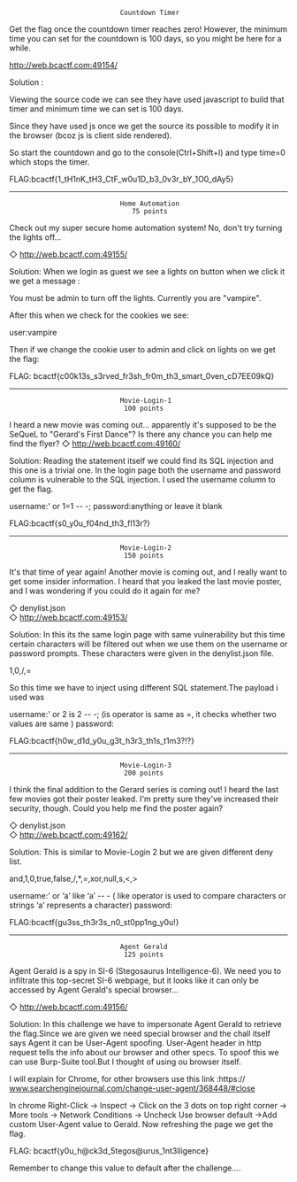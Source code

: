 								Countdown Timer

Get the flag once the countdown timer reaches zero! However, the minimum time you can set for the countdown is 100 days, so you might be here for a while.  

http://web.bcactf.com:49154/


Solution :

Viewing the source code we can see they have used javascript to build that timer and minimum time we can set is 100 days.

Since they have used js once we get the source its possible to modify it in the browser (bcoz js is client side rendered).

So start the countdown and go to the console(Ctrl+Shift+I) and type time=0 which stops the timer.

FLAG:bcactf{1_tH1nK_tH3_CtF_w0u1D_b3_0v3r_bY_1O0_dAy5}

---------------------------------------------------------------------------------------------------------------------------------------------------------------------------------
								Home Automation
								   75 points
								   
Check out my super secure home automation system! No, don't try turning the lights off...

◇ http://web.bcactf.com:49155/  

Solution:
When we login as guest we see a lights on button when we click it we get a message : 

You must be admin to turn off the lights. Currently you are "vampire".

After this when we check for the cookies we see:

user:vampire

Then if we change the cookie user to admin and click on lights on we get the flag:

FLAG: bcactf{c00k13s_s3rved_fr3sh_fr0m_th3_smart_0ven_cD7EE09kQ}

---------------------------------------------------------------------------------------------------------------------------------------------------------------------------------
								Movie-Login-1
								 100 points
								 
I heard a new movie was coming out... apparently it's supposed to be the SeQueL to "Gerard's First Dance"? Is there any chance you can help me find the flyer? 
◇ http://web.bcactf.com:49160/  

Solution:
Reading the statement itself we could find its SQL injection and this one is a trivial one.
In the login page both the username and password column is vulnerable to the SQL injection.
I used the username column to get the flag.
						
username:' or 1=1 -- -;
password:anything or leave it blank

FLAG:bcactf{s0_y0u_f04nd_th3_fl13r?}

---------------------------------------------------------------------------------------------------------------------------------------------------------------------------------
								Movie-Login-2
								 150 points
								 
It's that time of year again! Another movie is coming out, and I really want to get some insider information. I heard that you leaked the last movie poster, and I was wondering if you could do it again for me?    

◇ denylist.json  
◇ http://web.bcactf.com:49153/  

Solution:
In this its the same login page with same vulnerability but this time certain characters will be filtered out when we use them on the username or password prompts.
These characters were given in the denylist.json file.

 1,0,/,=
 
So this time we have to inject using different SQL statement.The payload i used was

username:' or 2 is 2 -- -; (is operator is same as =, it checks whether two values are same )
password:

FLAG:bcactf{h0w_d1d_y0u_g3t_h3r3_th1s_t1m3?!?}

---------------------------------------------------------------------------------------------------------------------------------------------------------------------------------
								Movie-Login-3
								 200 points
								 
I think the final addition to the Gerard series is coming out! I heard the last few movies got their poster leaked. I'm pretty sure they've increased their security, though. Could you help me find the poster again?    

◇ denylist.json  
◇ http://web.bcactf.com:49162/  

Solution:
This is similar to Movie-Login 2 but we are given different deny list.

and,1,0,true,false,/,*,=,xor,null,s,<,>


username:' or ‘a’ like ‘a’ -- - ( like operator is used to compare characters or strings ‘a’ represents a character)
password:

FLAG:bcactf{gu3ss_th3r3s_n0_st0pp1ng_y0u!}

---------------------------------------------------------------------------------------------------------------------------------------------------------------------------------
								Agent Gerald
								 125 points
								 
Agent Gerald is a spy in SI-6 (Stegosaurus Intelligence-6). We need you to infiltrate this top-secret SI-6 webpage, but it looks like it can only be accessed by Agent Gerald's special browser...  
  
◇ http://web.bcactf.com:49156/  

Solution:
In this challenge we have to impersonate Agent Gerald to retrieve the flag.Since we are given we need special browser and the chall itself says Agent it can be User-Agent spoofing.
User-Agent header in http request tells the info about our browser and other specs.
To spoof this we can use Burp-Suite tool.But I thought of using ou browser itself.

I will explain for Chrome, for other browsers use this link :https:// www.searchenginejournal.com/change-user-agent/368448/#close

In chrome Right-Click -> Inspect -> Click on the 3 dots on top right corner -> More tools -> Network Conditions -> Uncheck Use browser default ->Add custom User-Agent value to Gerald.
Now refreshing the page we get the flag.

FLAG: bcactf{y0u_h@ck3d_5tegos@urus_1nt3lligence}

Remember to change this value to default after the challenge....
